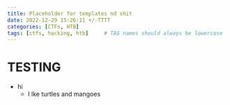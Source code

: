 ```yaml
---
title: Placeholder for templates nd shit
date: 2022-12-29 15:26:11 +/-TTTT
categories: [CTFs, HTB]
tags: [ctfs, hacking, htb]     # TAG names should always be lowercase
---
```

# TESTING

- hi
    - I lke turtles and mangoes